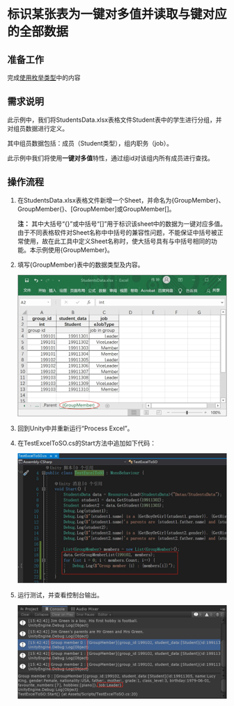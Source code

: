 # 标识某张表为一键对多值并读取与键对应的全部数据

## 准备工作

完成[使用枚举类型](./Guide1E3_CN.md)中的内容

## 需求说明

此示例中，我们将StudentsData.xlsx表格文件Student表中的学生进行分组，并对组员数据进行定义。

其中组员数据包括：成员（Student类型），组内职务（job）。

此示例中我们将使用**一键对多值**特性，通过组id对该组内所有成员进行查找。

## 操作流程

1. 在StudentsData.xlsx表格文件新增一个Sheet，并命名为{GroupMember}、GroupMember{}、[GroupMember]或GroupMember[]。

   **注：** 其中大括号“{}”或中括号“[]”用于标识该sheet中的数据为一键对应多值。由于不同表格软件对Sheet名称中中括号的兼容性问题，不能保证中括号被正常使用，故在此工具中定义Sheet名称时，使大括号具有与中括号相同的功能。本示例使用{GroupMember}。

2. 填写{GroupMember}表中的数据类型及内容。

   ![新建标记一键对多值的sheet](./.images/img2.1-1.jpg)

3. 回到Unity中并重新运行“Process Excel”。

4. 在TestExcelToSO.cs的Start方法中追加如下代码：

   ![读取group_id为199102的所有成员，并打印](./.images/img2.1-2.jpg)

5. 运行测试，并查看控制台输出。

   ![控制台输出，突出三个成及job属性](./.images/img2.1-3.jpg)
